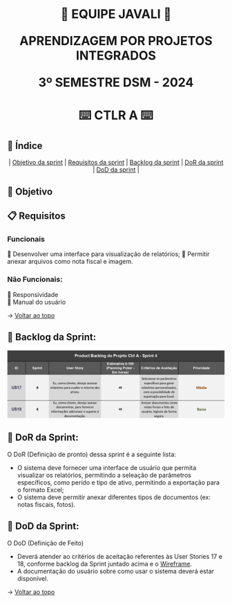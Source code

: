 <span id="topo">
<h1 align='center'>
🐗 EQUIPE JAVALI 🐗

APRENDIZAGEM POR PROJETOS INTEGRADOS

3º SEMESTRE DSM - 2024
</h1>

<h1 align='center'> ⌨️ CTLR A ⌨️ </h1>

## :mag_right: Índice
<p align='center'>
    |
    <a href="#objetivo">Objetivo da sprint</a> | 
    <a href="#requisitos">Requisitos da sprint</a> | 
    <a href="#backlog">Backlog da sprint</a> |
    <a href="#dor">DoR da sprint</a> |
    <a href="#dod">DoD da sprint</a> |
</p>

<span id='objetivo'>

## :dart: Objetivo
<p align='justify'>
    
</p>
<span id='requisitos'>

## :clipboard: Requisitos
### Funcionais

:pushpin: Desenvolver uma interface para visualização de relatórios;
:pushpin: Permitir anexar arquivos como nota fiscal e imagem.



### Não Funcionais:
:pushpin: Responsividade  
:pushpin: Manual do usuário


→ [Voltar ao topo](#topo)

<span id='backlog'>

<h2>📑 Backlog da Sprint: </h2>
<img src="doc/assets/Product Backlog - Sprint 4.png" width="750px">


<span id='dor'>

<h2>📑 DoR da Sprint: </h2>

O DoR (Definição de pronto) dessa sprint é a seguinte lista:   
- O sistema deve fornecer uma interface de usuário que permita visualizar os relatórios, permitindo a seleação de parâmetros específicos, como perído e tipo de ativo, permitindo a exportação para o formato Excel;     
- O sistema deve permitir anexar diferentes tipos de documentos (ex: notas fiscais, fotos).



<span id='dod'>

<h2>📑 DoD da Sprint: </h2>

O DoD (Definição de Feito)  
- Deverá atender ao critérios de aceitação referentes às User Stories 17 e 18, conforme backlog da Sprint juntado acima e o [Wireframe](./doc/Wireframe4.pdf).
- A documentação do usuário sobre como usar o sistema deverá estar disponível.

→ [Voltar ao topo](#topo)
